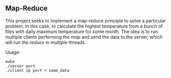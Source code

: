 
## Map-Reduce

This project seeks to implement a map-reduce principle to solve a particular
problem: in this case, to calculate the highest temperature from a bunch of
files with daily maximum temperature for some month. The idea is to run
multiple clients performing the *map* and send the data to the server, which will
run the *reduce* in multiple threads.

Usage:

```
make
./server port
./client ip port < some_data
```

